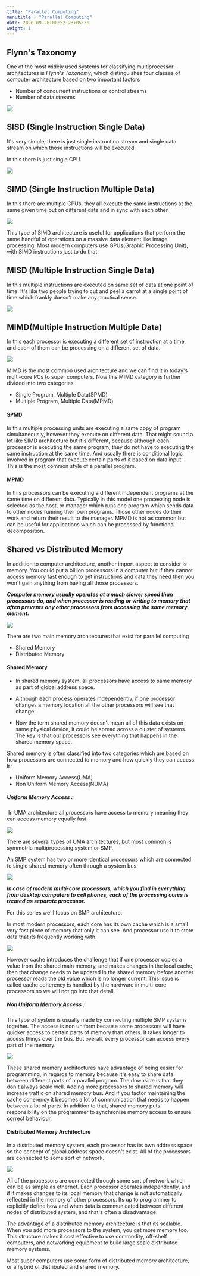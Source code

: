 ```yaml
---
title: "Parallel Computing"
menutitle : "Parallel Computing"
date: 2020-09-26T00:52:23+05:30
weight: 1
---
```



## Flynn's Taxonomy

One of the most widely used systems for classifying multiprocessor architectures is *Flynn's Taxonomy*, which distinguishes four classes of computer architecture based on two important factors

* Number of concurrent instructions or control streams
* Number of data streams



![](/images/l2.png?height=500)



## SISD (Single Instruction Single Data)

It's very simple, there is just single instruction stream and single data stream on which those instructions will be executed.

In this there is just single CPU.

![](/images/sisd.png?height=500)

## SIMD (Single Instruction Multiple Data)

In this there are multiple CPUs, they all execute the same instructions at the same given time but on different data and in sync with each other.

![](/images/simd.png?height=600)





This type of SIMD architecture is useful for applications that perform the same handful of operations on a massive data element like image processing. Most modern computers use GPUs(Graphic Processing Unit), with SIMD instructions just to do that.



## MISD (Multiple Instruction Single Data)

In this multiple instructions are executed on same set of data at one point of time. It's like two people trying to cut and peel a carrot at a single point of time which frankly doesn't make any practical sense.

![](/images/misd.png?height=600)





## MIMD(Multiple Instruction Multiple Data)

In this each processor is executing a different set of instruction at a time, and each of them can be processing on a different set of data. 

![](/images/mimd.png?height=600)

MIMD is the most common used architecture and we can find it in today's multi-core PCs to super computers. Now this MIMD category is further divided into two categories

* Single Program, Multiple Data(SPMD)
* Multiple Program, Multiple Data(MPMD)



#### SPMD

In this multiple processing units are executing a same copy of program simultaneously, however they execute on different data. That might sound a lot like SIMD architecture but it's different, because although each processor is executing the same program, they do not have to executing the same instruction at the same time. And usually there is conditional logic involved in program that execute certain parts of it based on data input. This is the most common style of a parallel program.



#### MPMD

In this processors can be executing a different independent programs at the same time on different data. Typically in this model one processing node is selected as the host, or manager which runs one program which sends data to other nodes running their own programs. Those other nodes do their work and return their result to the manager. MPMD is not as common but can be useful for applications which can be processed by functional decomposition. 



## Shared vs Distributed Memory



In addition to computer architecture, another import aspect to consider is memory. You could put a billion processors in a computer but if they cannot access memory fast enough to get instructions and data they need then you won't gain anything from having all those processors. 



***Computer memory usually operates at a much slower speed than processors do, and when processor is reading or writing to memory that often prevents any other processors from accessing the same memory element.*** 

![](/images/mem1.png?height=500)

There are two main memory architectures that exist for parallel computing

* Shared Memory
* Distributed Memory



#### Shared Memory

* In shared memory system, all processors have access to same memory as part of global address space. 
* Although each process operates independently, if one processor changes a memory location all the other processors will see that change. 

* Now the term shared memory doesn't mean all of this data exists on same physical device, it could be spread across a cluster of systems. The key is that our processors see everything that happens in the shared memory space.



Shared memory is often classified into two categories  which are based on how processors are connected to memory and how quickly they can access it : 

* Uniform Memory Access(UMA)
* Non Uniform Memory Access(NUMA)



##### Uniform Memory Access : 

​	In UMA architecture all processors have access to memory meaning they can access memory equally fast. 

![](/images/mem2.png?height=500)



There are several types of UMA architectures, but most common is symmetric multiprocessing system or SMP. 

An SMP system has two or more identical processors which are connected to single shared memory often through a system bus. 

![](/images/mem3.png?height=500)

***In case of modern multi-core processors, which you find in everything from desktop computers to cell phones, each of the processing cores is treated as separate processor.***

For this series we'll focus on SMP architecture. 

In most modern processors, each core has its own cache which is a small very fast piece of memory that only it can see. And processor use it to store data that its frequently working with. 



![](/images/mem4.png?height=500)

However cache introduces the challenge that if one processor copies a value from the shared main memory, and makes changes in the local cache, then that change needs to be updated in the shared memory before another processor reads the old value which is no longer current. This issue is called cache coherency is handled by the hardware in multi-core processors so we will not go into that detail. 



##### Non Uniform Memory Access : 



This type of system is usually made by connecting multiple SMP systems together. The access is non uniform because some processors will have quicker access to certain parts of memory than others. It takes longer to access things over the bus. But overall, every processor can access every part of the memory. 

![](/images/mem5.png?height=500&width=1000)

These shared memory architectures have advantage of being easier for programming, in regards to memory because it's easy to share data between different parts of a parallel program. The downside is that they don't always scale well. Adding more processors to shared memory will increase traffic on shared memory bus. And if you factor maintaining the cache coherency it becomes a lot of communication that needs to happen between a lot of parts. In addition to that, shared memory puts responsibility on the programmer to synchronise memory access to ensure correct behaviour. 



#### Distributed Memory Architecture



In a distributed memory system, each processor has its own address space so the concept of global address space doesn't exist. All of the processors are connected to some sort of network. 



![](/images/mem6.png?height=500&width=1000)

All of the processors are connected through some sort of network which can be as simple as ethernet. Each processor operates independently, and if it makes changes to its local memory that change is not automatically reflected in the memory of other processors. Its up to programmer to explicitly define how and when data is communicated between different nodes of distributed system, and that's often a disadvantage. 

The advantage of a distributed memory architecture is that its scalable. When you add more processors to the system, you get more memory too. This structure makes it cost effective to use commodity, off-shelf computers, and networking equipment to build large scale distributed memory systems. 

Most super computers use some form of distributed memory architecture, or a hybrid of distributed and shared memory.